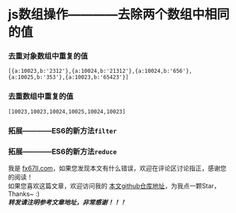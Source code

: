 # js数组操作————去除两个数组中相同的值

### 去重对象数组中重复的值
[](https://blog.csdn.net/weixin_43045869/article/details/125884799)
```
[{a:10023,b:'2312'},{a:10024,b:'21312'},{a:10024,b:'656'},{a:10025,b:'353'},{a:10023,b:'65423'}]
```

### 去重数组中重复的值
[](https://www.cnblogs.com/lguow/p/16117328.html)
```
[10023,10023,10024,10025,10024,10023]
```

### 拓展————ES6的新方法`filter`  
[](https://blog.csdn.net/hbwang_716/article/details/124234598)
### 拓展————ES6的新方法`reduce`  
[](https://www.jb51.net/article/154881.htm)

我是 [fx67ll.com](https://fx67ll.com)，如果您发现本文有什么错误，欢迎在评论区讨论指正，感谢您的阅读！  
如果您喜欢这篇文章，欢迎访问我的 [本文github仓库地址](https://github.com/fx67ll/fx67llJs/blob/master/js-blog/2022/2022-11/handle-array_de-duplication.md)，为我点一颗Star，Thanks~ :)  
***转发请注明参考文章地址，非常感谢！！！***